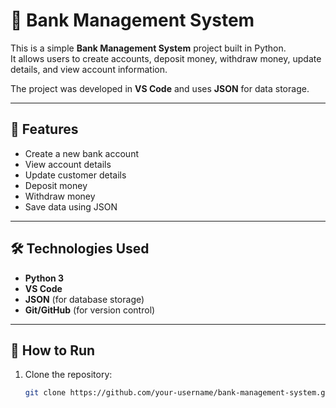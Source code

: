 # 🏦 Bank Management System

This is a simple **Bank Management System** project built in Python.  
It allows users to create accounts, deposit money, withdraw money, update details, and view account information.  

The project was developed in **VS Code** and uses **JSON** for data storage.

---

## 📌 Features
- Create a new bank account  
- View account details  
- Update customer details  
- Deposit money  
- Withdraw money  
- Save data using JSON  

---

## 🛠️ Technologies Used
- **Python 3**
- **VS Code**
- **JSON** (for database storage)
- **Git/GitHub** (for version control)

---

## 🚀 How to Run
1. Clone the repository:
   ```bash
   git clone https://github.com/your-username/bank-management-system.git

